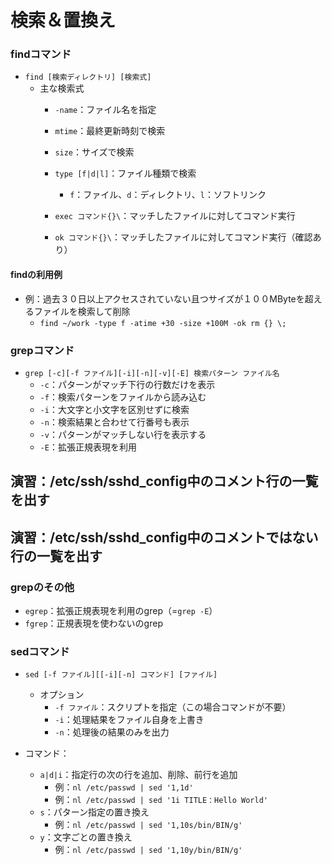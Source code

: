 # 検索＆置換え



### findコマンド

 - `find [検索ディレクトリ] [検索式]`
   - 主な検索式
     - `-name`：ファイル名を指定
     - `mtime`：最終更新時刻で検索
     - `size`：サイズで検索



     - `type [f|d|l]`：ファイル種類で検索
       - `f`：ファイル、`d`：ディレクトリ、`l`：ソフトリンク
     - `exec コマンド{}\`：マッチしたファイルに対してコマンド実行
     - `ok コマンド{}\`：マッチしたファイルに対してコマンド実行（確認あり）



#### findの利用例

 - 例：過去３０日以上アクセスされていない且つサイズが１００MByteを超えるファイルを検索して削除
   - `find ~/work -type f -atime +30 -size +100M -ok rm {} \;` 



### grepコマンド

 - `grep [-c][-f ファイル][-i][-n][-v][-E] 検索パターン ファイル名`
   - `-c`：パターンがマッチ下行の行数だけを表示
   - `-f`：検索パターンをファイルから読み込む
   - `-i`：大文字と小文字を区別せずに検索
   - `-n`：検索結果と合わせて行番号も表示
   - `-v`：パターンがマッチしない行を表示する
   - `-E`：拡張正規表現を利用



 ## 演習：/etc/ssh/sshd_config中のコメント行の一覧を出す
 ## 演習：/etc/ssh/sshd_config中のコメントではない行の一覧を出す



### grepのその他

 - `egrep`：拡張正規表現を利用のgrep（=`grep -E`）
 - `fgrep`：正規表現を使わないのgrep



### sedコマンド

 - `sed [-f ファイル][[-i][-n] コマンド] [ファイル]`
   - オプション
     - `-f ファイル`：スクリプトを指定（この場合コマンドが不要）
     - `-i`：処理結果をファイル自身を上書き
     - `-n`：処理後の結果のみを出力



 - コマンド：
   - `a|d|i`：指定行の次の行を追加、削除、前行を追加
     - 例：`nl /etc/passwd | sed '1,1d'`
     - 例：`nl /etc/passwd | sed '1i TITLE：Hello World'`
   - `s`：パターン指定の置き換え
     - 例：`nl /etc/passwd | sed '1,10s/bin/BIN/g'`
   - `y`：文字ごとの置き換え
     - 例：`nl /etc/passwd | sed '1,10y/bin/BIN/g'`
